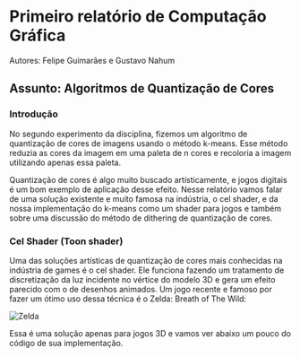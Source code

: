 # Primeiro relatório de Computação Gráfica

Autores: Felipe Guimarães e Gustavo Nahum

## Assunto: Algoritmos de Quantização de Cores

### Introdução

No segundo experimento da disciplina, fizemos um algoritmo de quantização de cores de imagens usando o método k-means. Esse método reduzia as cores da imagem em uma paleta de n cores e recoloria a imagem utilizando apenas essa paleta.

Quantização de cores é algo muito buscado artísticamente, e jogos digitais é um bom exemplo de aplicação desse efeito. Nesse relatório vamos falar de uma solução existente e muito famosa na indústria, o cel shader, e da nossa implementação do k-means como um shader para jogos e também sobre uma discussão do método de dithering de quantização de cores.

### Cel Shader (Toon shader)

Uma das soluções artísticas de quantização de cores mais conhecidas na indústria de games é o cel shader. Ele funciona fazendo um tratamento de discretização da luz incidente no vértice do modelo 3D e gera um efeito parecido com o de desenhos animados. Um jogo recente e famoso por fazer um ótimo uso dessa técnica é o Zelda: Breath of The Wild:

![Zelda](https://cdn3.whatculture.com/images/2017/03/339cdeff6ec52c0c-600x400.png)

Essa é uma solução apenas para jogos 3D e vamos ver abaixo um pouco do código de sua implementação.
